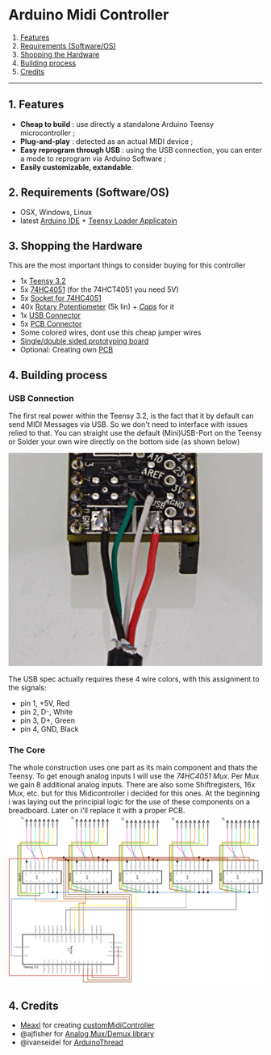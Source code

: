 Arduino Midi Controller
======================
1. [Features](#features)
2. [Requirements (Software/OS)](#software)
3. [Shopping the Hardware](#hardware)
4. [Building process](#building)
5. [Credits](#credits)

-------------------
<a name="features"></a>
## 1. Features
- **Cheap to build** : use directly a standalone Arduino Teensy microcontroller ;
- **Plug-and-play** : detected as an actual MIDI device ;
- **Easy reprogram through USB** : using the USB connection, you can enter a mode to reprogram via Arduino Software ;
- **Easily customizable, extandable**.

<a name="software"></a>
## 2. Requirements (Software/OS)
   - OSX, Windows, Linux
   - latest [Arduino IDE](https://www.arduino.cc/en/Main/software) + [Teensy Loader Applicatoin](https://www.pjrc.com/teensy/loader.html)


<a name="hardware"></a>
## 3. Shopping the Hardware
This are the most important things to consider buying for this controller
- 1x [Teensy 3.2](https://www.pjrc.com/store/teensy32.html)
- 5x [74HC4051](https://www.reichelt.de/multi-demultiplexer-8-ch-2--10-v-dil-16-74hc-4051-p3229.html?&nbc=1) (for the 74HCT4051 you need 5V)
- 5x [Socket for 74HC4051](https://www.reichelt.de/ic-sockel-16-polig-doppelter-federkontakt-gs-16-p8208.html?&trstct=pos_2&nbc=1)
- 40x [Rotary Potentiometer](https://www.musikding.de/Alpha-Poti-16mm-gewinkelt-print-5k-lin) (5k lin) + [*Caps*](https://www.musikding.de/Doppelnasenknopf-18mm) for it
- 1x [USB Connector](https://www.reichelt.de/usb-2-0-a-stecker-freie-enden-1-8-m-sw-usb-a-10080109-p198964.html?&nbc=1)
- 5x [PCB Connector](https://www.musikding.de/Platinen-Steckverbinder-8-polig)
- Some colored wires, dont use this cheap jumper wires
- [Single/double sided prototyping board](https://www.reichelt.de/lochrasterplatine-hartpapier-160x100mm-h25pr160-p8272.html?&nbc=1)
- Optional: Creating own [PCB](https://jlcpcb.com)

<a name="building"></a>
## 4. Building process
### USB Connection
The first real power within the Teensy 3.2, is the fact that it by default can send MIDI Messages via USB. So we don't need to interface with issues relied to that. You can straight use the default (Mini)USB-Port on the Teensy or Solder your own wire directly on the bottom side (as shown below)

![Soldering wire from USB cabel](https://raw.githubusercontent.com/Meaxl/customMidiController/master/documentation/pictures/solder_usb.jpg)

The USB spec actually requires these 4 wire colors, with this assignment to the signals:
- pin 1, +5V, Red
- pin 2, D-, White
- pin 3, D+, Green
- pin 4, GND, Black

### The Core
The whole construction uses one part as its main component and thats the Teensy. To get enough analog inputs I will use the *74HC4051 Mux*. Per Mux we gain 8 additional analog inputs. There are also some Shiftregisters, 16x Mux, etc. but for this Midicontroller i decided for this ones. At the beginning i was laying out the principial logic for the use of these components on a breadboard. Later on i'll replace it with a proper PCB.
![Schematic for Teensy + Mux](https://raw.githubusercontent.com/Meaxl/customMidiController/b11f5fe3154a61964d7c11e2af461ba269272206/documentation/schematics/schematic.svg)


<a name="credits"></a>
## 4. Credits
- [Meaxl](https://github.com/Meaxl/) for creating [customMidiController](https://github.com/Meaxl/customMidiController)
- @ajfisher for [Analog Mux/Demux library](https://github.com/ajfisher/arduino-analog-multiplexer)
- @ivanseidel for [ArduinoThread](https://github.com/ivanseidel/ArduinoThread/)
